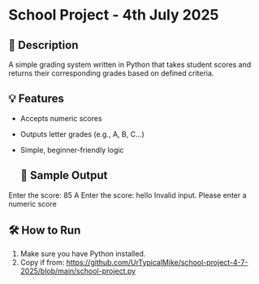 # School Project - 4th July 2025

## 📘 Description
A simple grading system written in Python that takes student scores and returns their corresponding grades based on defined criteria.

## 💡 Features
- Accepts numeric scores
- Outputs letter grades (e.g., A, B, C...)
- Simple, beginner-friendly logic

  ## 📌 Sample Output
Enter the score: 85
A
Enter the score: hello
Invalid input. Please enter a numeric score


## 🛠️ How to Run
1. Make sure you have Python installed.
2. Copy if from:
   https://github.com/UrTypicalMike/school-project-4-7-2025/blob/main/school-project.py


  
